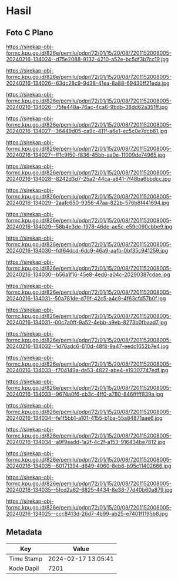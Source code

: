 # Hasil

## Foto C Plano

https://sirekap-obj-formc.kpu.go.id/826e/pemilu/pdpr/72/01/15/20/08/7201152008005-20240216-134024--d75e2088-9132-4210-a52e-bc5df3b7cc19.jpg

https://sirekap-obj-formc.kpu.go.id/826e/pemilu/pdpr/72/01/15/20/08/7201152008005-20240216-134026--63dc28c9-9d38-41ea-8a88-69430ff21eda.jpg

https://sirekap-obj-formc.kpu.go.id/826e/pemilu/pdpr/72/01/15/20/08/7201152008005-20240216-134026--75fe448a-76ac-4ca6-9bdb-38dd62a351ff.jpg

https://sirekap-obj-formc.kpu.go.id/826e/pemilu/pdpr/72/01/15/20/08/7201152008005-20240216-134027--36449d05-ca9c-411f-a6e1-ec5c0e7dcb81.jpg

https://sirekap-obj-formc.kpu.go.id/826e/pemilu/pdpr/72/01/15/20/08/7201152008005-20240216-134027--ff1c9f50-f836-45bb-aa0e-11009de74965.jpg

https://sirekap-obj-formc.kpu.go.id/826e/pemilu/pdpr/72/01/15/20/08/7201152008005-20240216-134028--8242d3d7-25a2-44ca-a841-7f48ba6bbdcc.jpg

https://sirekap-obj-formc.kpu.go.id/826e/pemilu/pdpr/72/01/15/20/08/7201152008005-20240216-134029--2aafc650-9356-47aa-822b-576b8f441694.jpg

https://sirekap-obj-formc.kpu.go.id/826e/pemilu/pdpr/72/01/15/20/08/7201152008005-20240216-134029--58b4e3de-1978-46de-ae5c-e59c090cbbe9.jpg

https://sirekap-obj-formc.kpu.go.id/826e/pemilu/pdpr/72/01/15/20/08/7201152008005-20240216-134030--fdf64dcd-6dc9-46a9-aafb-0bf35c941259.jpg

https://sirekap-obj-formc.kpu.go.id/826e/pemilu/pdpr/72/01/15/20/08/7201152008005-20240216-134030--b56a1f16-45e8-4ed6-a04c-20290387cdae.jpg

https://sirekap-obj-formc.kpu.go.id/826e/pemilu/pdpr/72/01/15/20/08/7201152008005-20240216-134031--50a781de-d79f-42c5-a4c9-4f63cfd57b0f.jpg

https://sirekap-obj-formc.kpu.go.id/826e/pemilu/pdpr/72/01/15/20/08/7201152008005-20240216-134031--00c7a0ff-9a52-4ebb-a9eb-8273b0fbaad7.jpg

https://sirekap-obj-formc.kpu.go.id/826e/pemilu/pdpr/72/01/15/20/08/7201152008005-20240216-134032--1d76adc6-610d-48f8-9a47-eedc1652b7e4.jpg

https://sirekap-obj-formc.kpu.go.id/826e/pemilu/pdpr/72/01/15/20/08/7201152008005-20240216-134033--f704149a-da53-4822-abe4-e19307747edf.jpg

https://sirekap-obj-formc.kpu.go.id/826e/pemilu/pdpr/72/01/15/20/08/7201152008005-20240216-134033--9674a0f6-cb3c-4ff0-a780-846fffff839a.jpg

https://sirekap-obj-formc.kpu.go.id/826e/pemilu/pdpr/72/01/15/20/08/7201152008005-20240216-134034--fe1f5bb1-a101-4155-b1ba-55a84871aae6.jpg

https://sirekap-obj-formc.kpu.go.id/826e/pemilu/pdpr/72/01/15/20/08/7201152008005-20240216-134034--a9f9aadd-1a2f-4c2f-a153-916434be7812.jpg

https://sirekap-obj-formc.kpu.go.id/826e/pemilu/pdpr/72/01/15/20/08/7201152008005-20240216-134035--60171394-d649-4060-8eb6-b95c11402666.jpg

https://sirekap-obj-formc.kpu.go.id/826e/pemilu/pdpr/72/01/15/20/08/7201152008005-20240216-134035--5fcd2a62-6825-4434-8e38-77d40b60a879.jpg

https://sirekap-obj-formc.kpu.go.id/826e/pemilu/pdpr/72/01/15/20/08/7201152008005-20240216-134025--ccc8413d-26d7-4b99-ab25-e7401f1195b8.jpg


## Metadata

| Key        | Value               |
| ---------- | ------------------- |
| Time Stamp | 2024-02-17 13:05:41 |
| Kode Dapil | 7201                |



